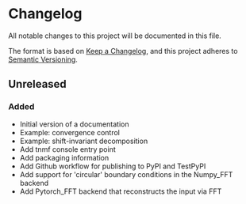 # Changelog
All notable changes to this project will be documented in this file.

The format is based on [Keep a Changelog](https://keepachangelog.com/en/1.0.0/),
and this project adheres to [Semantic Versioning](https://semver.org/spec/v2.0.0.html).

## Unreleased
### Added
- Initial version of a documentation
- Example: convergence control
- Example: shift-invariant decomposition
- Add tnmf console entry point
- Add packaging information
- Add Github workflow for publishing to PyPI and TestPyPI
- Add support for 'circular' boundary conditions in the Numpy_FFT backend
- Add Pytorch_FFT backend that reconstructs the input via FFT
